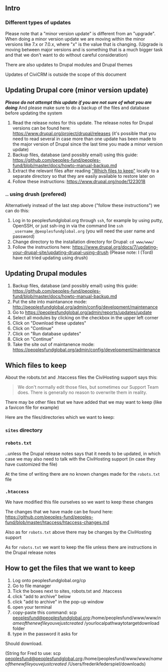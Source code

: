 
## Intro

### Different types of updates
Please note that a "minor version update" is different from an "upgrade". When doing a minor version update we are moving within the minor versions like 7.x or 7.0.x, where "x" is the value that is changing. (Upgrade is moving between major versions and is something that is a much bigger task and that we don't want to do without careful consideration)

There are also updates to Drupal modules and Drupal themes

Updates of CiviCRM is outside the scope of this document


## Updating Drupal core (minor version update)


***Please do not attempt this update if you are not sure of what you are doing*** And please make sure to do a backup of the files and database before updating the system

1. Read the release notes for this update. The release notes for Drupal versions can be found here: https://www.drupal.org/project/drupal/releases (it's possible that you need to read several in case more than one update has been made to the major version of Drupal since the last time you made a minor version update)
2. Backup files, database (and possibly email) using this guide: https://github.com/peoples-fund/peoples-fund/blob/master/docs/howto-manual-backup.md
3. Extract the relevant files after reading ["Which files to keep"](#which-files-to-keep) locally to a separate directory so that they are easily available to restore later on
4. Follow these instructions: https://www.drupal.org/node/1223018

### .. using drush (prefered)

Alternatively instead of the last step above ("follow these instructions") we can do this:

1. Log in to peoplesfundglobal.org through `ssh`, for example by using putty, OpenSSH, or just ssh-ing in via the command line `ssh _username_@peoplesfundglobal.org` (you will need the user name and password)
2. Change directory to the installation directory for Drupal: `cd www/www/`
3. Follow the instructions here: https://www.drupal.org/docs/7/updating-your-drupal-site/updating-drupal-using-drush (Please note: I (Tord) have not tried updating using drush)


## Updating Drupal modules

1. Backup files, database (and possibly email) using this guide: https://github.com/peoples-fund/peoples-fund/blob/master/docs/howto-manual-backup.md
2. Put the site into maintanance mode: http://peoplesfundglobal.org/admin/config/development/maintenance
3. Go to https://peoplesfundglobal.org/admin/reports/updates/update
4. Select all modules by clicking on the checkbox in the upper left corner
5. Click on "Download these updates"
6. Click on "Continue"
7. Click on "Run database updates"
8. Click on "Continue"
9. Take the site out of maintanence mode: https://peoplesfundglobal.org/admin/config/development/maintenance


## Which files to keep

About the robots.txt and .htaccess files the CiviHosting support says this:
> We don't normally edit those files, but sometimes our Support Team does. There is
generally no reason to overwrite them in reality.

There may be other files that we have added that we may want to keep (like a favicon file for example)

Here are the files/directories which we want to keep:

### `sites` directory

### `robots.txt`

..unless the Drupal release notes says that it needs to be updated, in which case we may also need to talk with the CiviHosting support (in case they have customized the file)

At the time of writing there are no known changes made for the `robots.txt` file

### `.htaccess`
We have modified this file ourselves so we want to keep these changes

The changes that we have made can be found here:
https://github.com/peoples-fund/peoples-fund/blob/master/htaccess/htaccess-changes.md

Also as for `robots.txt` above there may be changes by the CiviHosting support

As for `robots.txt` we want to keep the file unless there are instructions in the Drupal release notes

## How to get the files that we want to keep
1. Log onto peoplesfundglobal.org/cp
2. Go to file manager
3. Tick the boxes next to sites, robots.txt and .htaccess
4. click "add to archive" below
5. click "add to archive" in the pop-up window
6. open your terminal
7. copy-paste this command: scp peoplesfund@peoplesfundglobal.org:/home/peoplesfund/www/www/_nameofthenewfileyouvejustcreated_ /yourlocalpathwaytotargetdownload folder
8. type in the password it asks for

Should download.

(String for Fred to use: scp peoplesfund@peoplesfundglobal.org:/home/peoplesfund/www/www/_nameofthenewfileyouvejustcreated_ /Users/frederikfederspiel/downloads)
